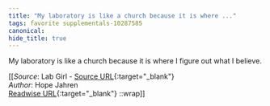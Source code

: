 ```yaml
---
title: "My laboratory is like a church because it is where ..."
tags: favorite supplementals-10287585
canonical: 
hide_title: true
---
```


My laboratory is like a church because it is where I figure out what I believe.


[[_Source_: Lab Girl - [Source URL](){:target="_blank"}<br>
_Author_: Hope Jahren<br>
[Readwise URL](https://readwise.io/open/209716652){:target="_blank"}
::wrap]]